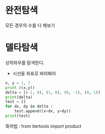 # 완전탐색
모든 경우의 수를 다 해보기

# 델타탐색
상하좌우를 탐색한다.
 - 시선을 좌표로 바라봐라
 
```python
x, y = 1, 7
print ((x,y))
delta = [(-1, 0), (1, 0), (0, -1), (0, 1)]
print(delta)
test = []
for dx, dy in delta :
    test.append((x+dx, y+dy))
print(test)

```
흑마법 : from itertools import product

